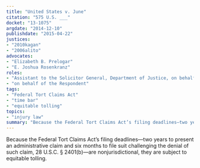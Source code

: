 ```yaml
---
title: "United States v. June"
citation: "575 U.S. ___"
docket: "13-1075"
argdate: "2014-12-10"
publishdate: "2015-04-22"
justices:
- "2010kagan"
- "2006alito"
advocates:
- "Elizabeth B. Prelogar"
- "E. Joshua Rosenkranz"
roles:
- "Assistant to the Solicitor General, Department of Justice, on behalf of the Petitioner"
- "on behalf of the Respondent"
tags:
- "Federal Tort Claims Act"
- "time bar"
- "equitable tolling"
topics:
- "injury law"
summary: "Because the Federal Tort Claims Act’s filing deadlines—two years to present an administrative claim and six months to file suit challenging the denial of such claim, 28 U.S.C. § 2401(b)—are nonjurisdictional, they are subject to equitable tolling."
---
```

Because the Federal Tort Claims Act’s filing deadlines—two years to present an administrative claim and six months to file suit challenging the denial of such claim, 28 U.S.C. § 2401(b)—are nonjurisdictional, they are subject to equitable tolling.

